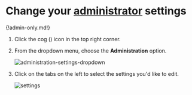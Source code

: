 # Change your [administrator](/#administration) settings

{!admin-only.md!}

1. Click the cog (<i class="icon-vector-cog"></i>) icon in the top right corner.
2. From the dropdown menu, choose the **Administration** option.

    ![administration-settings-dropdown](/static/images/help/administration.png)

3. Click on the tabs on the left to select the settings you'd like to edit.

    ![settings](/static/images/help/administration-settings-tab.png)
